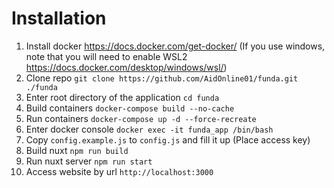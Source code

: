# Installation
1. Install docker https://docs.docker.com/get-docker/ (If you use windows, note that you will need to enable WSL2 https://docs.docker.com/desktop/windows/wsl/)
1. Clone repo `git clone https://github.com/AidOnline01/funda.git ./funda`
1. Enter root directory of the application `cd funda`
1. Build containers `docker-compose build --no-cache`
1. Run containers `docker-compose up -d --force-recreate`
1. Enter docker console `docker exec -it funda_app /bin/bash`
1. Copy `config.example.js` to `config.js` and fill it up (Place access key)
1. Build nuxt `npm run build`
1. Run nuxt server `npm run start`
1. Access website by url `http://localhost:3000` 